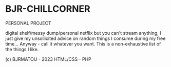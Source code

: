# BJR-CHILLCORNER
PERSONAL PROJECT 

digital shelf/messy dump/personal netflix but you can't stream anything, I just give my unsollicited advice on random things I consume during my free time... 
Anyway - call it whatever you want. This is a non-exhaustive list of the things I like.

(c) BJRMATOU - 2023
HTML/CSS - PHP 